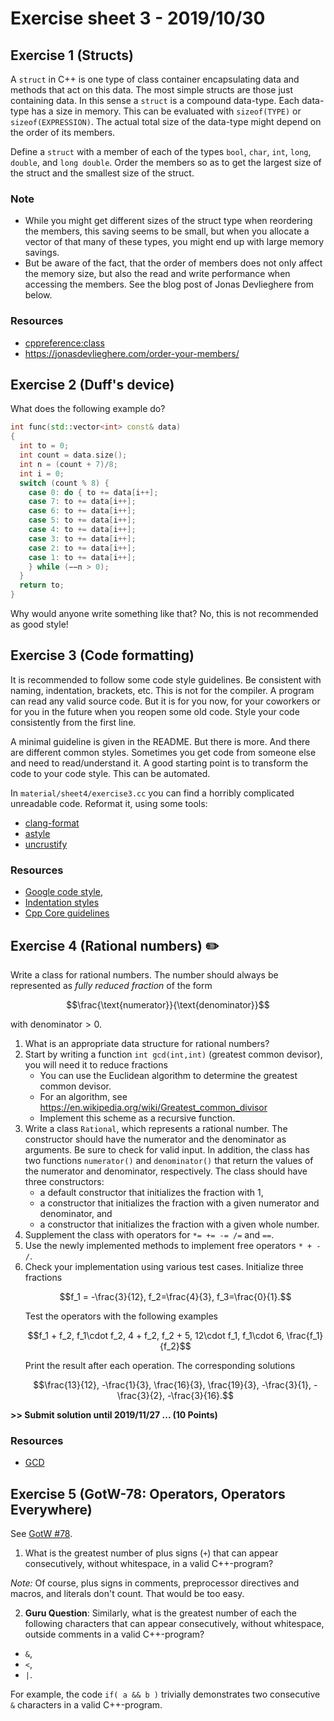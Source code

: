 # Exercise sheet 3 - 2019/10/30

## Exercise 1 (Structs)
A `struct` in C++ is one type of class container encapsulating data and methods that act on this data.
The most simple structs are those just containing data. In this sense a `struct` is a compound data-type.
Each data-type has a size in memory. This can be evaluated with `sizeof(TYPE)` or `sizeof(EXPRESSION)`.
The actual total size of the data-type might depend on the order of its members.

Define a `struct` with a member of each of the types `bool`, `char`, `int`, `long`, `double`, and `long double`.
Order the members so as to get the largest size of the struct and the smallest size of the struct.

### Note
- While you might get different sizes of the struct type when reordering the members, this saving seems to be small, but
  when you allocate a vector of that many of these types, you might end up with large memory savings.
- But be aware of the fact, that the order of members does not only affect the memory size, but also the
  read and write performance when accessing the members. See the blog post of Jonas Devlieghere from below.

### Resources
- [cppreference:class](https://en.cppreference.com/w/cpp/language/class)
- https://jonasdevlieghere.com/order-your-members/



## Exercise 2 (Duff's device)
What does the following example do?
```c++
int func(std::vector<int> const& data)
{
  int to = 0;
  int count = data.size();
  int n = (count + 7)/8;
  int i = 0;
  switch (count % 8) {
    case 0: do { to += data[i++];
    case 7: to += data[i++];
    case 6: to += data[i++];
    case 5: to += data[i++];
    case 4: to += data[i++];
    case 3: to += data[i++];
    case 2: to += data[i++];
    case 1: to += data[i++];
    } while (−−n > 0);
  }
  return to;
}
```
Why would anyone write something like that? No, this is not recommended as good style!


## Exercise 3 (Code formatting)
It is recommended to follow some code style guidelines. Be consistent with naming, indentation, brackets, etc. This is not
for the compiler. A program can read any valid source code. But it is for you now, for your coworkers or for you in the future when
you reopen some old code. Style your code consistently from the first line.

A minimal guideline is given in the README. But there is more. And there are different common styles. Sometimes you get code from someone
else and need to read/understand it. A good starting point is to transform the code to your code style. This can be automated.

In `material/sheet4/exercise3.cc` you can find a horribly complicated unreadable code. Reformat it, using some tools:
- [clang-format](https://clang.llvm.org/docs/ClangFormat.html)
- [astyle](http://astyle.sourceforge.net/)
- [uncrustify](http://uncrustify.sourceforge.net/)

### Resources
- [Google code style](https://google.github.io/styleguide/cppguide.html),
- [Indentation styles](https://en.wikipedia.org/wiki/Indentation_style)
- [Cpp Core guidelines](https://github.com/isocpp/CppCoreGuidelines/blob/master/CppCoreGuidelines.md)



## Exercise 4 (Rational numbers) :pencil2:
Write a class for rational numbers. The number should always be represented as *fully reduced fraction* of the form
```math
\frac{\text{numerator}}{\text{denominator}}
```
with $`\text{denominator} > 0`$.

1. What is an appropriate data structure for rational numbers?
2. Start by writing a function `int gcd(int,int)` (greatest common devisor), you will need it to reduce fractions
    - You can use the Euclidean algorithm to determine the greatest common devisor.
    - For an algorithm, see https://en.wikipedia.org/wiki/Greatest_common_divisor
    - Implement this scheme as a recursive function.
3. Write a class `Rational`, which represents a rational number. The constructor should have the numerator and the
   denominator as arguments. Be sure to check for valid input. In addition, the class has two functions `numerator()` and `denominator()` that return the values of the numerator and denominator, respectively. The class should have three constructors:
    - a default constructor that initializes the fraction with 1,
    - a constructor that initializes the fraction with a given numerator and denominator, and
    - a constructor that initializes the fraction with a given whole number.
4. Supplement the class with operators for `*= += -= /=` and `==`.
5. Use the newly implemented methods to implement free operators `* + - /`.
6. Check your implementation using various test cases. Initialize three fractions
   ```math
   f_1 = -\frac{3}{12}, f_2=\frac{4}{3}, f_3=\frac{0}{1}.
   ```
   Test the operators with the following examples
   ```math
   f_1 + f_2, f_1\cdot f_2, 4 + f_2, f_2 + 5, 12\cdot f_1, f_1\cdot 6, \frac{f_1}{f_2}
   ```
   Print the result after each operation. The corresponding solutions
   ```math
   \frac{13}{12}, -\frac{1}{3}, \frac{16}{3}, \frac{19}{3}, -\frac{3}{1}, -\frac{3}{2}, -\frac{3}{16}.
   ```

**>> Submit solution until 2019/11/27 ... (10 Points)**

### Resources
- [GCD](https://en.wikipedia.org/wiki/Greatest_common_divisor)


## Exercise 5 (GotW-78: Operators, Operators Everywhere)
See [GotW #78](http://www.gotw.ca/gotw/078.htm).

1. What is the greatest number of plus signs (`+`) that can appear consecutively, without whitespace, in a
valid C++-program?

*Note:* Of course, plus signs in comments, preprocessor directives and macros, and literals don't count.
That would be too easy.

2. **Guru Question**: Similarly, what is the greatest number of each the following characters that can appear
consecutively, without whitespace, outside comments in a valid C++-program?
  - `&`,
  - `<`,
  - `|`.

For example, the code `if( a && b )` trivially demonstrates two consecutive `&` characters in a
valid C++-program.
